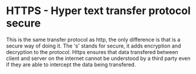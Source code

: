 # HTTPS - Hyper text transfer protocol secure

This is the same transfer protocol as http, the only difference is that is a secure way
of doing it. The 's' stands for secure, it adds encryption and decryption to the protocol.
Https ensures that data transfered between client and server on the internet cannot be
understood by a third party even if they are able to intercept the data being transfered.
